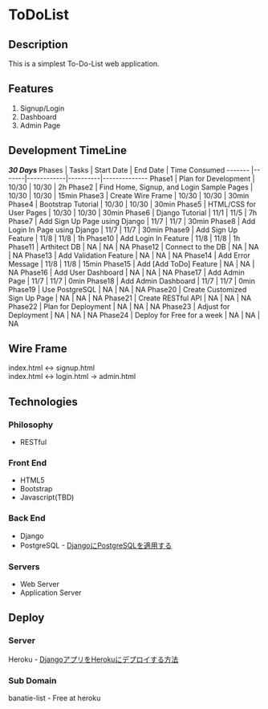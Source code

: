 # ToDoList

## Description
This is a simplest To-Do-List web application.

## Features
1. Signup/Login
2. Dashboard
3. Admin Page

## Development TimeLine
__*30 Days*__
Phases  | Tasks | Start Date | End Date | Time Consumed
------- |-------|------------|----------|--------------
Phase1  | Plan for Development | 10/30 | 10/30 | 2h
Phase2  | Find Home, Signup, and Login Sample Pages | 10/30 | 10/30 | 15min
Phase3  | Create Wire Frame | 10/30 | 10/30 | 30min
Phase4  | Bootstrap Tutorial | 10/30 | 10/30 | 30min
Phase5  | HTML/CSS for User Pages | 10/30 | 10/30 | 30min
Phase6  | Django Tutorial | 11/1 | 11/5 | 7h
Phase7  | Add Sign Up Page using Django | 11/7 | 11/7 | 30min
Phase8  | Add Login In Page using Django | 11/7 | 11/7 | 30min
Phase9  | Add Sign Up Feature | 11/8 | 11/8 | 1h
Phase10 | Add Login In Feature | 11/8 | 11/8 | 1h
Phase11 | Arthitect DB | NA | NA | NA
Phase12 | Connect to the DB | NA | NA | NA
Phase13 | Add Validation Feature | NA | NA | NA
Phase14 | Add Error Message | 11/8 | 11/8 | 15min
Phase15 | Add [Add ToDo] Feature | NA | NA | NA
Phase16 | Add User Dashboard | NA | NA | NA
Phase17 | Add Admin Page | 11/7 | 11/7 | 0min
Phase18 | Add Admin Dashboard | 11/7 | 11/7 | 0min
Phase19 | Use PostgreSQL | NA | NA | NA
Phase20 | Create Customized Sign Up Page | NA | NA | NA
Phase21 | Create RESTful API | NA | NA | NA
Phase22 | Plan for Deployment | NA | NA | NA
Phase23 | Adjust for Deployment | NA | NA | NA
Phase24 | Deploy for Free for a week | NA | NA | NA

## Wire Frame
index.html <-> signup.html <br>
index.html <-> login.html  -> admin.html

## Technologies
### Philosophy
* RESTful

### Front End
* HTML5
* Bootstrap
* Javascript(TBD)

### Back End
* Django
* PostgreSQL - [DjangoにPostgreSQLを適用する](https://qiita.com/shigechioyo/items/9b5a03ceead6e5ec87ec)


### Servers
* Web Server <br>
* Application Server

## Deploy
### Server
Heroku - [DjangoアプリをHerokuにデプロイする方法](https://qiita.com/frosty/items/66f5dff8fc723387108c)

### Sub Domain
banatie-list - Free at heroku
